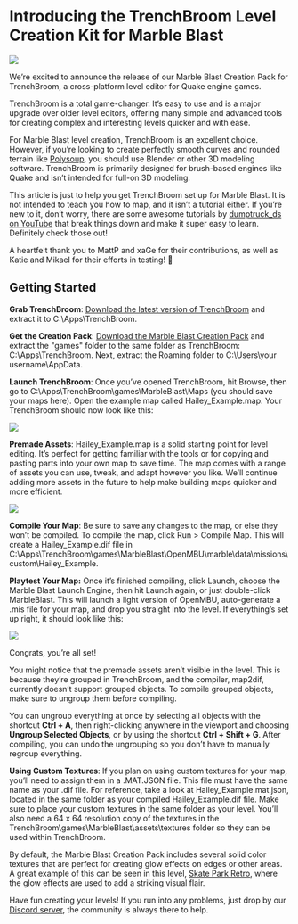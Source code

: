 # Introducing the TrenchBroom Level Creation Kit for Marble Blast

<a href="https://marbleblastultra.com/"><img src="https://i.imgur.com/W8YhAJ3.jpeg"></a>

We’re excited to announce the release of our Marble Blast Creation Pack for TrenchBroom, a cross-platform level editor for Quake engine games.

TrenchBroom is a total game-changer. It’s easy to use and is a major upgrade over older level editors, offering many simple and advanced tools for creating complex and interesting levels quicker and with ease.

For Marble Blast level creation, TrenchBroom is an excellent choice. However, if you’re looking to create perfectly smooth curves and rounded terrain like [Polysoup](https://haileyeira.com/2023/08/18/marble-blast-ultra-now-supports-standard-3d-file-formats/), you should use Blender or other 3D modeling software. TrenchBroom is primarily designed for brush-based engines like Quake and isn’t intended for full-on 3D modeling.

This article is just to help you get TrenchBroom set up for Marble Blast. It is not intended to teach you how to map, and it isn’t a tutorial either. If you’re new to it, don’t worry, there are some awesome tutorials by [dumptruck_ds on YouTube](https://www.youtube.com/playlist?list=PLgDKRPte5Y0AZ_K_PZbWbgBAEt5xf74aE) that break things down and make it super easy to learn. Definitely check those out!

A heartfelt thank you to MattP and xaGe for their contributions, as well as Katie and Mikael for their efforts in testing! 🩷

## Getting Started

**Grab TrenchBroom**: [Download the latest version of TrenchBroom](https://github.com/TrenchBroom/TrenchBroom/releases) and extract it to C:\Apps\TrenchBroom.

**Get the Creation Pack**: [Download the Marble Blast Creation Pack](https://github.com/HaileyEira/TrenchBroom_MarbleBlast) and extract the "games" folder to the same folder as TrenchBroom: C:\Apps\TrenchBroom. Next, extract the Roaming folder to C:\Users\your username\AppData.

**Launch TrenchBroom**: Once you’ve opened TrenchBroom, hit Browse, then go to C:\Apps\TrenchBroom\games\MarbleBlast\Maps (you should save your maps here). Open the example map called Hailey_Example.map. Your TrenchBroom should now look like this:

<a href="https://marbleblastultra.com/"><img src="https://i.imgur.com/zjyfh9K.jpeg"></a>

**Premade Assets**: Hailey_Example.map is a solid starting point for level editing. It’s perfect for getting familiar with the tools or for copying and pasting parts into your own map to save time. The map comes with a range of assets you can use, tweak, and adapt however you like. We’ll continue adding more assets in the future to help make building maps quicker and more efficient.

<a href="https://marbleblastultra.com/"><img src="https://i.imgur.com/xA84UGM.jpeg"></a>

**Compile Your Map**: Be sure to save any changes to the map, or else they won’t be compiled. To compile the map, click Run > Compile Map. This will create a Hailey_Example.dif file in C:\Apps\TrenchBroom\games\MarbleBlast\OpenMBU\marble\data\missions\custom\Hailey_Example.

**Playtest Your Map:** Once it’s finished compiling, click Launch, choose the Marble Blast Launch Engine, then hit Launch again, or just double-click MarbleBlast. This will launch a light version of OpenMBU, auto-generate a .mis file for your map, and drop you straight into the level. If everything’s set up right, it should look like this:

<a href="https://marbleblastultra.com/"><img src="https://i.imgur.com/ZqP660v.jpeg"></a>

Congrats, you’re all set!

You might notice that the premade assets aren’t visible in the level. This is because they’re grouped in TrenchBroom, and the compiler, map2dif, currently doesn’t support grouped objects. To compile grouped objects, make sure to ungroup them before compiling.

You can ungroup everything at once by selecting all objects with the shortcut **Ctrl + A**, then right-clicking anywhere in the viewport and choosing **Ungroup Selected Objects**, or by using the shortcut **Ctrl + Shift + G**. After compiling, you can undo the ungrouping so you don’t have to manually regroup everything.

**Using Custom Textures**: If you plan on using custom textures for your map, you’ll need to assign them in a .MAT.JSON file. This file must have the same name as your .dif file. For reference, take a look at Hailey_Example.mat.json, located in the same folder as your compiled Hailey_Example.dif file. Make sure to place your custom textures in the same folder as your level. You’ll also need a 64 x 64 resolution copy of the textures in the TrenchBroom\games\MarbleBlast\assets\textures folder so they can be used within TrenchBroom.

By default, the Marble Blast Creation Pack includes several solid color textures that are perfect for creating glow effects on edges or other areas. A great example of this can be seen in this level, [Skate Park Retro](https://marbleblastultra.com/2025/03/introducing-the-trenchbroom-level-creation-kit-for-marble-blast/), where the glow effects are used to add a striking visual flair.

Have fun creating your levels! If you run into any problems, just drop by our [Discord server](https://discord.gg/SPRKPKwAe7), the community is always there to help.
